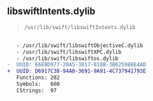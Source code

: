 ## libswiftIntents.dylib

> `/usr/lib/swift/libswiftIntents.dylib`

```diff

   - /usr/lib/swift/libswiftObjectiveC.dylib
   - /usr/lib/swift/libswiftXPC.dylib
   - /usr/lib/swift/libswiftos.dylib
-  UUID: E6E8D977-20A5-3817-818B-3B625988E4AD
+  UUID: D6917C38-94A0-3691-9A91-4C737941793E
   Functions: 282
   Symbols:   660
   CStrings:  97

```
